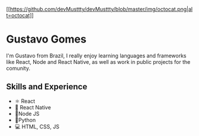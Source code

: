 [[https://github.com/devMusttty/devMusttty/blob/master/img/octocat.png|alt=octocat]]

# Gustavo Gomes
I'm Gustavo from Brazil, I really enjoy learning languages and frameworks like React, Node and React Native, as well as work in public projects for the comunity.

## Skills and Experience
* ⚛ React
* 📱 React Native
* 👾Node JS
* 🐍Python
* 💻 HTML, CSS, JS





